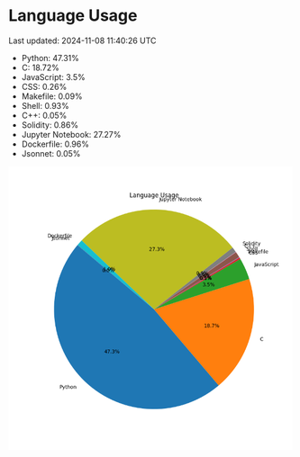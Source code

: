 # Language Usage

Last updated: 2024-11-08 11:40:26 UTC

- Python: 47.31%
- C: 18.72%
- JavaScript: 3.5%
- CSS: 0.26%
- Makefile: 0.09%
- Shell: 0.93%
- C++: 0.05%
- Solidity: 0.86%
- Jupyter Notebook: 27.27%
- Dockerfile: 0.96%
- Jsonnet: 0.05%

![Language Usage Chart](language_usage.png)
